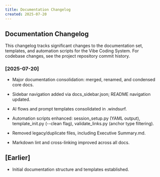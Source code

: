 ```yaml
---
title: Documentation Changelog
created: 2025-07-20
---
```


## Documentation Changelog

This changelog tracks significant changes to the documentation set, templates, and automation
scripts for the Vibe Coding System. For codebase changes, see the project repository commit history.

### [2025-07-20]

- Major documentation consolidation: merged, renamed, and condensed core docs.

- Sidebar navigation added via docs_sidebar.json; README navigation updated.

- AI flows and prompt templates consolidated in .windsurf.

- Automation scripts enhanced: session_setup.py (YAML output), template_init.py (--clean flag),
  validate_links.py (anchor type filtering).

- Removed legacy/duplicate files, including Executive Summary.md.

- Markdown lint and cross-linking improved across all docs.

## [Earlier]

- Initial documentation structure and templates established.
